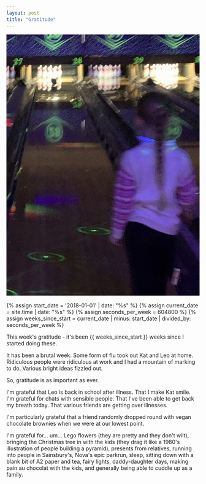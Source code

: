 ```yaml
---
layout: post
title: "Gratitude"
---
```


![Nova bowling](/assets/images/novabowlingnov24.png)


{% assign start_date = '2018-01-01' | date: "%s" %}
{% assign current_date = site.time | date: "%s" %}
{% assign seconds_per_week = 604800 %}
{% assign weeks_since_start = current_date | minus: start_date | divided_by: seconds_per_week %}

This week's gratitude  - it's been {{ weeks_since_start }} weeks since I started doing these. 

It has been a brutal week.  Some form of flu took out Kat and Leo at home. Ridiculous people were ridiculous at work and I had a mountain of marking to do.  Various bright ideas fizzled out. 

So, gratitude is as important as ever. 

I'm grateful that Leo is back in school after illness. That I make Kat smile. I'm grateful for chats with sensible people. That I've been able to get back my breath today. That various friends are getting over illnesses.   

I'm particularly grateful that a friend randomly dropped round with vegan chocolate brownies when we were at our lowest point. 

I'm grateful for... um... Lego flowers (they are pretty and they don't wilt), bringing the Christmas tree in with the kids (they drag it like a 1980's illustration of people building a pyramid), presents from relatives, running into people in Sainsbury's, Nova's epic parkrun, sleep,  sitting down with a blank bit of A2 paper and tea, fairy lights, daddy-daughter days, making pain au chocolat with the kids, and generally being able to cuddle up as a family.





